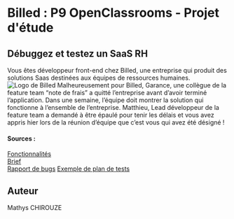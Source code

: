 # Billed : P9 OpenClassrooms - Projet d'étude  

## Débuggez et testez un SaaS RH
Vous êtes développeur front-end chez Billed, une entreprise qui produit des solutions Saas destinées aux équipes de ressources humaines.  
![Logo de Billed](https://user.oc-static.com/upload/2020/08/14/1597396368627_image2.png)
Malheureusement pour Billed, Garance, une collègue de la feature team “note de frais” a quitté l’entreprise avant d’avoir terminé l’application. Dans une semaine, l’équipe doit montrer la solution qui fonctionne à l’ensemble de l’entreprise. Matthieu, Lead développeur de la feature team a demandé à être épaulé pour tenir les délais et vous avez appris hier lors de la réunion d’équipe que c’est vous qui avez été désigné !

#### Sources :
[Fonctionnalités](https://s3.eu-west-1.amazonaws.com/course.oc-static.com/projects/DA+JSR_P9/Billed+-+Description+des+fonctionnalite%CC%81s.pdf)  
[Brief](https://course.oc-static.com/projects/DA+JSR_P9/Billed+-+Description+pratique+des+besoins+-.pdf)  
[Rapport de bugs](https://www.notion.so/openclassrooms/a7a612fc166747e78d95aa38106a55ec?v=2a8d3553379c4366b6f66490ab8f0b90)
[Exemple de plan de tests](https://course.oc-static.com/projects/DA+JSR_P9/Billed+-+E2E+parcours+administrateur.docx)

## Auteur
Mathys CHIROUZE
